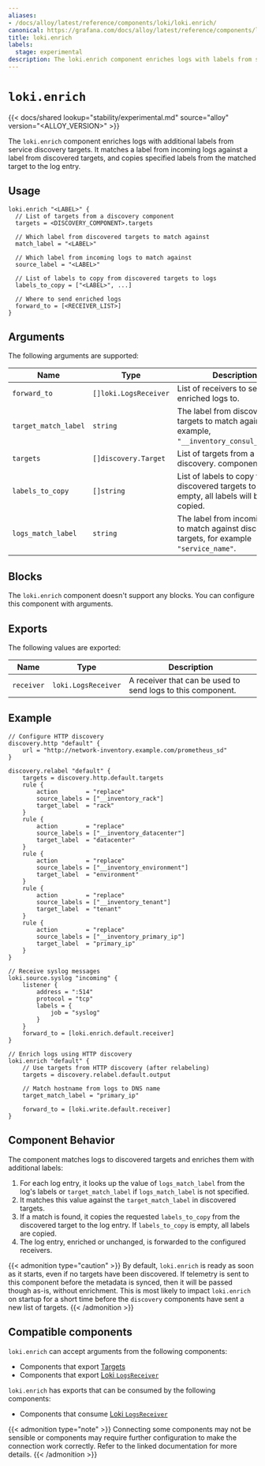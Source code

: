 ```yaml
---
aliases:
- /docs/alloy/latest/reference/components/loki/loki.enrich/
canonical: https://grafana.com/docs/alloy/latest/reference/components/loki/loki.enrich/
title: loki.enrich
labels:
  stage: experimental
description: The loki.enrich component enriches logs with labels from service discovery.
---
```


# `loki.enrich`

{{< docs/shared lookup="stability/experimental.md" source="alloy" version="<ALLOY_VERSION>" >}}

The `loki.enrich` component enriches logs with additional labels from service discovery targets.
It matches a label from incoming logs against a label from discovered targets, and copies specified labels from the matched target to the log entry.

## Usage

```alloy
loki.enrich "<LABEL>" {
  // List of targets from a discovery component
  targets = <DISCOVERY_COMPONENT>.targets
  
  // Which label from discovered targets to match against
  match_label = "<LABEL>"
  
  // Which label from incoming logs to match against
  source_label = "<LABEL>"
  
  // List of labels to copy from discovered targets to logs
  labels_to_copy = ["<LABEL>", ...]
  
  // Where to send enriched logs
  forward_to = [<RECEIVER_LIST>]
}
```

## Arguments

The following arguments are supported:

| Name                 | Type                  | Description                                                                                      | Default              | Required |
| -------------------- | --------------------- | ------------------------------------------------------------------------------------------------ | -------------------- | -------- |
| `forward_to`         | `[]loki.LogsReceiver` | List of receivers to send enriched logs to.                                                      |                      | yes      |
| `target_match_label` | `string`              | The label from discovered targets to match against, for example, `"__inventory_consul_service"`. |                      | yes      |
| `targets`            | `[]discovery.Target`  | List of targets from a discovery. component.                                                     |                      | yes      |
| `labels_to_copy`     | `[]string`            | List of labels to copy from discovered targets to logs. If empty, all labels will be copied.     |                      | no       |
| `logs_match_label`   | `string`              | The label from incoming logs to match against discovered targets, for example `"service_name"`.  | `target_match_label` | no       |

## Blocks

The `loki.enrich` component doesn't support any blocks. You can configure this component with arguments.

## Exports

The following values are exported:

| Name       | Type                | Description                                                 |
| ---------- | ------------------- | ----------------------------------------------------------- |
| `receiver` | `loki.LogsReceiver` | A receiver that can be used to send logs to this component. |

## Example

```alloy
// Configure HTTP discovery
discovery.http "default" {
    url = "http://network-inventory.example.com/prometheus_sd"
}

discovery.relabel "default" {
    targets = discovery.http.default.targets
    rule {
        action        = "replace"
        source_labels = ["__inventory_rack"]
        target_label  = "rack"
    }
    rule {
        action        = "replace"
        source_labels = ["__inventory_datacenter"]
        target_label  = "datacenter"
    }
    rule {
        action        = "replace"
        source_labels = ["__inventory_environment"]
        target_label  = "environment"
    }
    rule {
        action        = "replace"
        source_labels = ["__inventory_tenant"]
        target_label  = "tenant"
    }
    rule {
        action        = "replace"
        source_labels = ["__inventory_primary_ip"]
        target_label  = "primary_ip"
    }
}

// Receive syslog messages
loki.source.syslog "incoming" {
    listener {
        address = ":514"
        protocol = "tcp"
        labels = {
            job = "syslog"
        }
    }
    forward_to = [loki.enrich.default.receiver]
}

// Enrich logs using HTTP discovery
loki.enrich "default" {
    // Use targets from HTTP discovery (after relabeling)
    targets = discovery.relabel.default.output

    // Match hostname from logs to DNS name
    target_match_label = "primary_ip"

    forward_to = [loki.write.default.receiver]
}
```

## Component Behavior

The component matches logs to discovered targets and enriches them with additional labels:

1. For each log entry, it looks up the value of `logs_match_label` from the log's labels or `target_match_label` if `logs_match_label` is not specified.
1. It matches this value against the `target_match_label` in discovered targets.
1. If a match is found, it copies the requested `labels_to_copy` from the discovered target to the log entry. If `labels_to_copy` is empty, all labels are copied.
1. The log entry, enriched or unchanged, is forwarded to the configured receivers.

{{< admonition type="caution" >}}
By default, `loki.enrich` is ready as soon as it starts, even if no targets have been discovered.
If telemetry is sent to this component before the metadata is synced, then it will be passed though as-is, without enrichment.
This is most likely to impact `loki.enrich` on startup for a short time before the `discovery` components have sent a new list of targets.
{{< /admonition >}}

<!-- START GENERATED COMPATIBLE COMPONENTS -->

## Compatible components

`loki.enrich` can accept arguments from the following components:

- Components that export [Targets](../../../compatibility/#targets-exporters)
- Components that export [Loki `LogsReceiver`](../../../compatibility/#loki-logsreceiver-exporters)

`loki.enrich` has exports that can be consumed by the following components:

- Components that consume [Loki `LogsReceiver`](../../../compatibility/#loki-logsreceiver-consumers)

{{< admonition type="note" >}}
Connecting some components may not be sensible or components may require further configuration to make the connection work correctly.
Refer to the linked documentation for more details.
{{< /admonition >}}

<!-- END GENERATED COMPATIBLE COMPONENTS -->